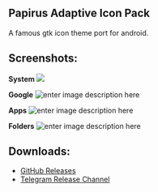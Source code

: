 ## Papirus Adaptive Icon Pack

A famous gtk icon theme port for android.



## Screenshots:
**System**
![](https://2.bp.blogspot.com/-yH_LA96K9Ic/XLpAqPrgFqI/AAAAAAAAE8I/6_eEY_xrBMkpL6H9C6QFt-fIUxd4hk4_wCLcBGAs/s1600/system.png)

**Google**
![enter image description here](https://4.bp.blogspot.com/-V-ajbFJDNgI/XLpAlKZM7HI/AAAAAAAAE8A/mw_mwyQq9_k1t-8BHr51SFdBG-mydz-TACLcBGAs/s1600/google.png)

**Apps**
![enter image description here](https://3.bp.blogspot.com/-qdPL4IFsffY/XLpArm9wDKI/AAAAAAAAE8M/4Xs7oyYOhssjLa7VKaljvOqseZ9McCxrwCLcBGAs/s1600/apps.png)

**Folders**
![enter image description here](https://1.bp.blogspot.com/-R-jKuTk_2cc/XLpAl-vr_aI/AAAAAAAAE8E/dmCiyDZAZO8pymaIA59rXQUxK9Cpj5NHQCLcBGAs/s1600/folders.png)

## Downloads:
 - [GitHub Releases](https://github.com/osmanonurkoc/papirusadaptive/releases)
 - [Telegram Release Channel](https://t.me/papirusadaptive)

 
